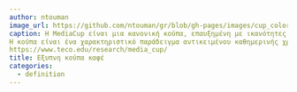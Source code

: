 ```yaml
---
author: ntouman
image_url: https://github.com/ntouman/gr/blob/gh-pages/images/cup_color_huge1.jpg
caption: H MediaCup είναι μια κανονική κούπα, επαυξημένη με ικανότητες αίσθησησης (sensing), επεξεργασίας και επικοινωνίας με το σχετικό υλικό να βρίσκεται στον πάτο της, έτσι ώστε να συλλέγει και να λαμβάνει/μεταδίδει πληροφορίες πλαισίου. 
Η κούπα είναι ένα χαρακτηριστικό παράδειγμα αντικειμένου καθημερινής χρήσης με υπολογιστικές ικανότητες και της προστιθέμενης αξίας που αποκτά έτσι. 
https://www.teco.edu/research/media_cup/
title: Εξυπνη κούπα καφέ
categories:
  - definition
---
```

